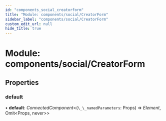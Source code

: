```yaml
---
id: "components_social_creatorform"
title: "Module: components/social/CreatorForm"
sidebar_label: "components/social/CreatorForm"
custom_edit_url: null
hide_title: true
---
```


# Module: components/social/CreatorForm

## Properties

### default

• **default**: *ConnectedComponent*<(`\_\_namedParameters`: Props) => *Element*, Omit<Props, never\>\>
